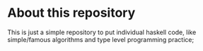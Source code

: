 # About this repository
This is just a simple repository to put individual haskell code, like simple/famous algorithms and type level programming practice;
